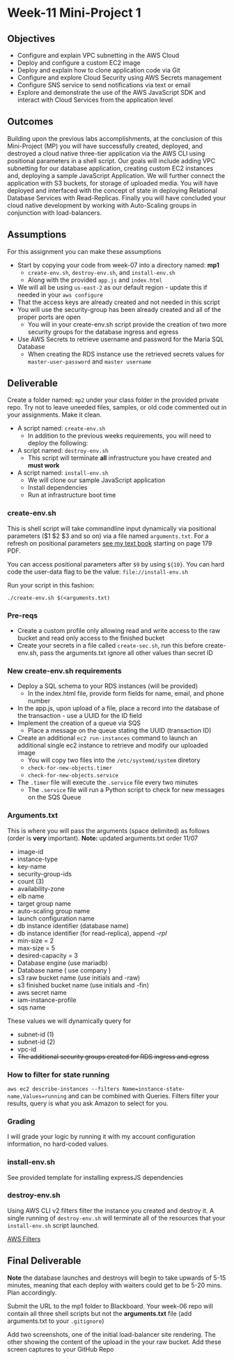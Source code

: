 # Week-11 Mini-Project 1

## Objectives

* Configure and explain VPC subnetting in the AWS Cloud
* Deploy and configure a custom EC2 image
* Deploy and explain how to clone application code via Git
* Configure and explore Cloud Security using AWS Secrets management
* Configure SNS service to send notifications via text or email
* Explore and demonstrate the use of the AWS JavaScript SDK and interact with Cloud Services from the application level

## Outcomes

Building upon the previous labs accomplishments, at the conclusion of this Mini-Project (MP) you will have successfully created, deployed, and destroyed a cloud native three-tier application via the AWS CLI using positional parameters in a shell script. Our goals will include adding VPC subnetting for our database application, creating custom EC2 instances and, deploying a sample JavaScript Application.  We will further connect the application with S3 buckets, for storage of uploaded media. You will have deployed and interfaced with the concept of state in deploying Relational Database Services with Read-Replicas. Finally you will have concluded your cloud native development by working with Auto-Scaling groups in conjunction with load-balancers.

## Assumptions

For this assignment you can make these assumptions

* Start by copying your code from week-07 into a directory named: **mp1**
  * `create-env.sh`, `destroy-env.sh`, and `install-env.sh`
  * Along with the provided `app.js` and `index.html`
* We will all be using `us-east-2` as our default region - update this if needed in your `aws configure`
* That the access keys are already created and not needed in this script
* You will use the security-group has been already created and all of the proper ports are open
  * You will in your create-env.sh script provide the creation of two more security groups for the database ingress and egress
* Use AWS Secrets to retrieve username and password for the Maria SQL Database
  * When creating the RDS instance use the retrieved secrets values for `master-user-password` and `master username`

## Deliverable

Create a folder named: `mp2` under your class folder in the provided private repo.  Try not to leave uneeded files, samples, or old code commented out in your assignments. Make it clean.

* A script named: `create-env.sh`
  * In addition to the previous weeks requirements, you will need to deploy the following:
* A script named: `destroy-env.sh`
  * This script will terminate **all** infrastructure you have created and **must work**
* A script named: `install-env.sh`
  * We will clone our sample JavaScript application
  * Install dependencies
  * Run at infrastructure boot time

### create-env.sh

This is shell script will take commandline input dynamically via positional parameters ($1 $2 $3 and so on) via a file named `arguments.txt`. For a refresh on positional parameters [see my text book](https://github.com/jhajek/Linux-text-book-part-1/releases/tag/2021-09-29 "Link to Linux Textbook") starting on page 179 PDF.

You can access positional parameters after `$9` by using `${10}`. You can hard code the user-data flag to be the value: `file://install-env.sh`

Run your script in this fashion:

```./create-env.sh $(<arguments.txt)```

### Pre-reqs

* Create a custom profile only allowing read and write access to the raw bucket and read only access to the finished bucket
* Create your secrets in a file called `create-sec.sh`, run this before create-env.sh, pass the arguments.txt ignore all other values than secret ID

### New create-env.sh requirements

* Deploy a SQL schema to your RDS instances (will be provided)
  * In the index.html file, provide form fields for name, email, and phone number
* In the app.js, upon upload of a file, place a record into the database of the transaction - use a UUID for the ID field
* Implement the creation of a queue via SQS
  * Place a message on the queue stating the UUID (transaction ID)
* Create an additional `ec2 run-instances` command to launch an additional single ec2 instance to retrieve and modify our uploaded image
  * You will copy two files into the `/etc/systemd/system` diretory
  * `check-for-new-objects.timer`
  * `check-for-new-objects.service`
* The `.timer` file will execute the `.service` file every two minutes
  * The `.service` file will run a Python script to check for new messages on the SQS Queue

### Arguments.txt

This is where you will pass the arguments (space delimited) as follows (order is **very** important). **Note:** updated arguments.txt order 11/07

* image-id
* instance-type
* key-name
* security-group-ids
* count (3)
* availability-zone
* elb name
* target group name
* auto-scaling group name
* launch configuration name
* db instance identifier (database name)
* db instance identifier (for read-replica), append *-rpl*
* min-size = 2
* max-size = 5
* desired-capacity = 3
* Database engine (use mariadb)
* Database name ( use company )
* s3 raw bucket name (use initials and -raw)
* s3 finished bucket name (use initials and -fin)
* aws secret name
* iam-instance-profile
* sqs name

These values we will dynamically query for

* subnet-id (1)
* subnet-id (2)
* vpc-id
* ~~The additional security groups created for RDS ingress and egress~~

### How to filter for state running

`aws ec2 describe-instances --filters Name=instance-state-name,Values=running` and can be combined with Queries.  Filters filter your results, query is what you ask Amazon to select for you.

### Grading

I will grade your logic by running it with my account configuration information, no hard-coded values.

### install-env.sh

See provided template for installing expressJS dependencies

### destroy-env.sh

Using AWS CLI v2 filters filter the instance you created and destroy it.  A single running of `destroy-env.sh` will terminate all of the resources that your `install-env.sh` script launched.

[AWS Filters](https://docs.aws.amazon.com/cli/latest/userguide/cli-usage-filter.html "URL for AWS Filters")

## Final Deliverable

**Note** the database launches and destroys will begin to take upwards of 5-15 minutes, meaning that each deploy with waiters could get to be 5-20 mins. Plan accordingly.

Submit the URL to the mp1 folder to Blackboard. Your week-06 repo will contain all three shell scripts but not the **arguments.txt** file (add arguments.txt to your `.gitignore`)

Add two screenshots, one of the initial load-balancer site rendering. The other showing the content of the upload in the your raw bucket.  Add these screen captures to your GitHub Repo

